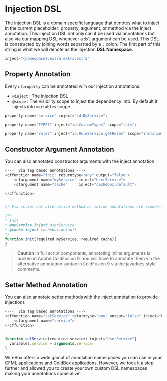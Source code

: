# Injection DSL

The injection DSL is a domain specific language that denotes what to inject in the current placeholder: property, argument, or method via the inject annotation. This injection DSL not only can it be used via annotations but also via our mapping DSL whenever a `dsl` argument can be used. This DSL is constructed by joining words separated by a `:` colon. The first part of this string is what we will denote as the injection **DSL Namespace**.

```javascript
inject="{namespace}:extra:extra:extra"
```

## Property Annotation

Every `cfproperty` can be annotated with our injection annotations:

* `@inject` : The injection DSL
* `@scope` : The visibility scope to inject the dependency into. By default it injects into `variables` scope

```javascript
property name="service" inject="id:MyService";

property name="TYPES" inject="id:CustomTypes" scope="this";

property name="roles" inject="id:RoleService:getRoles" scope="instance";
```

## Constructor Argument Annotation

You can also annotated constructor arguments with the inject annotation.

```javascript
<---  Via tag based annotations --->
<cffunction name="init" returntype="any" output="false">
	<cfargument name="myService" inject="UserService">
	<cfargument name="cache" 	 inject="cachebox:default">

</cffunction>


// Via script but alternative method as inline annotations are broken in ACF

/**
* Init
* @myService.inject UserService
* @cache.inject cachebox:default
*/
function init(required myService, required cache){
}
```

> **Caution** In full script components, annotating inline arguments is broken in Adobe ColdFusion 9. You will have to annotate them via the alternative annotation syntax in ColdFusion 9 via the javadocs style comments.


## Setter Method Annotation

You can also annotate setter methods with the inject annotation to provide injections

```javascript
<---  Via tag based annotations --->
<cffunction name="setService" returntype="any" output="false" inject="UserService">
	<cfargument name="service">
</cffunction>


function setService(required service) inject="UserService"{
  variables.service = arguments.service;
}
```

WireBox offers a wide gamut of annotation namespaces you can use in your CFML applications and ColdBox applications. However, we took it a step further and allowed you to create your own custom DSL namespaces making your annotations come alive!
